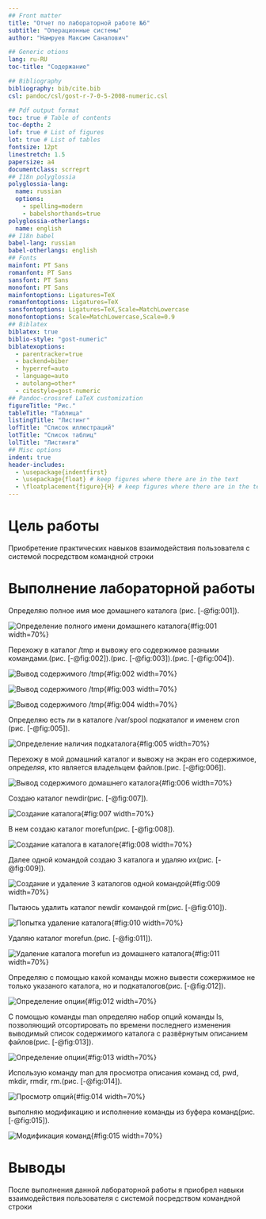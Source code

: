 ```yaml
---
## Front matter
title: "Отчет по лабораторной работе №6"
subtitle: "Операционные системы"
author: "Намруев Максим Саналович"

## Generic otions
lang: ru-RU
toc-title: "Содержание"

## Bibliography
bibliography: bib/cite.bib
csl: pandoc/csl/gost-r-7-0-5-2008-numeric.csl

## Pdf output format
toc: true # Table of contents
toc-depth: 2
lof: true # List of figures
lot: true # List of tables
fontsize: 12pt
linestretch: 1.5
papersize: a4
documentclass: scrreprt
## I18n polyglossia
polyglossia-lang:
  name: russian
  options:
	- spelling=modern
	- babelshorthands=true
polyglossia-otherlangs:
  name: english
## I18n babel
babel-lang: russian
babel-otherlangs: english
## Fonts
mainfont: PT Sans
romanfont: PT Sans
sansfont: PT Sans
monofont: PT Sans
mainfontoptions: Ligatures=TeX
romanfontoptions: Ligatures=TeX
sansfontoptions: Ligatures=TeX,Scale=MatchLowercase
monofontoptions: Scale=MatchLowercase,Scale=0.9
## Biblatex
biblatex: true
biblio-style: "gost-numeric"
biblatexoptions:
  - parentracker=true
  - backend=biber
  - hyperref=auto
  - language=auto
  - autolang=other*
  - citestyle=gost-numeric
## Pandoc-crossref LaTeX customization
figureTitle: "Рис."
tableTitle: "Таблица"
listingTitle: "Листинг"
lofTitle: "Список иллюстраций"
lotTitle: "Список таблиц"
lolTitle: "Листинги"
## Misc options
indent: true
header-includes:
  - \usepackage{indentfirst}
  - \usepackage{float} # keep figures where there are in the text
  - \floatplacement{figure}{H} # keep figures where there are in the text
---
```


# Цель работы

Приобретение практических навыков взаимодействия пользователя с системой посредством командной строки

# Выполнение лабораторной работы

Определяю полное имя мое домашнего каталога (рис. [-@fig:001]).

![Определение полного имени домашнего каталога](image/1.png){#fig:001 width=70%}

Перехожу в каталог /tmp и вывожу его содержимое разными командами.(рис. [-@fig:002]).(рис. [-@fig:003]).(рис. [-@fig:004]).

![Вывод содержимого /tmp](image/2.png){#fig:002 width=70%}

![Вывод содержимого /tmp](image/3.png){#fig:003 width=70%}

![Вывод содержимого /tmp](image/4.png){#fig:004 width=70%}

Определяю есть ли в каталоге /var/spool подкаталог и именем cron (рис. [-@fig:005]).

![Определение наличия подкаталога](image/5.png){#fig:005 width=70%}

Перехожу в мой домашний каталог и вывожу на экран его содержимое, определяя, кто является владельцем файлов.(рис. [-@fig:006]).

![Вывод содержимого домашнего каталога](image/6.png){#fig:006 width=70%}

Создаю каталог newdir(рис. [-@fig:007]).

![Создание каталога](image/7.png){#fig:007 width=70%}

В нем создаю каталог morefun(рис. [-@fig:008]).

![Создание каталога в каталоге](image/8.png){#fig:008 width=70%}

Далее одной командой создаю 3 каталога и удаляю их(рис. [-@fig:009]).

![Создание и удаление 3 каталогов одной командой](image/9.png){#fig:009 width=70%}

Пытаюсь удалить каталог newdir командой rm(рис. [-@fig:010]).

![Попытка удаление каталога](image/10.png){#fig:010 width=70%}

Удаляю каталог morefun.(рис. [-@fig:011]).

![Удаление каталога morefun из домашнего каталога](image/11.png){#fig:011 width=70%}

Определяю с помощью какой команды можно вывести сожержимое не только указаного каталога, но и подкаталогов(рис. [-@fig:012]).

![Определение опции](image/12.png){#fig:012 width=70%}


С помощью команды man определяю  набор опций команды ls, позволяющий отсортировать по времени последнего изменения выводимый список содержимого каталога с развёрнутым описанием файлов(рис. [-@fig:013]).

![Определение опции](image/13.png){#fig:013 width=70%}

Использую команду man для просмотра описания команд cd, pwd, mkdir, rmdir, rm.(рис. [-@fig:014]).

![Просмотр опций](image/14.png){#fig:014 width=70%}

выполняю модификацию и исполнение команды из буфера команд(рис. [-@fig:015]).

![Модификация команд](image/15.png){#fig:015 width=70%}

# Выводы

После выполнения данной лабораторной работы я приобрел навыки взаимодействия пользователя с системой посредством командной строки

